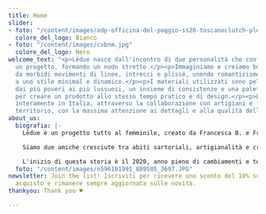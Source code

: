 ```yaml
---
title: Home
slider:
- foto: "/content/images/odp-officina-del-poggio-ss20-toscanoclutch-plexyfuxia.jpg"
  colore_del_logo: Bianco
- foto: "/content/images/cvbnm.jpg"
  colore_del_logo: Nero
welcome_text: "<p>Lēdue nasce dall'incontro di due personalità che confluiscono in
  un progetto, formando un nodo stretto.</p><p>Immaginiamo e creiamo borse caratterizzate
  da morbidi movimenti di linee, intrecci e plissé, unendo romanticismo e raffinatezza
  a uno stile minimal e dinamico.</p><p>I materiali utilizzati sono pelle e tessuti,
  dai più poveri ai più lussuosi, un insieme di consistenze e una palette di colori
  per creare un prodotto allo stesso tempo pratico e di design.</p><p>Lēdue investe
  interamente in Italia, attraverso la collaborazione con artigiani e fornitori del
  territorio, con la massima attenzione ai dettagli e alla qualità della lavorazione.</p>"
about_us:
  biografia: |-
    Lēdue è un progetto tutto al femminile, creato da Francesca B. e Francesca S.

    Siamo due amiche cresciute tra abiti sartoriali, artigianalità e creatività. Con alle spalle una laurea in Giurisprudenza e Architettura, abbiamo lavorato in vari mondi (editoria e diritto d'autore, scenografia e moda), seguito corsi di sartoria.

    L'inizio di questa storia è il 2020, anno pieno di cambiamenti e tempo sospeso. Ci siamo rifugiate in un nostro sogno, facendo ricerca, studiando i materiali, progettando prototipi. Da questo sogno nascono le borse Lēdue.
  foto: "/content/images/n596191991_889505_3697.JPG"
newsletter: Join the list! Iscriviti per ricevere uno sconto del 10% sul tuo primo
  acquisto e rimanere sempre aggiornata sulle novità.
thankyou: Thank you ♥

---
```

